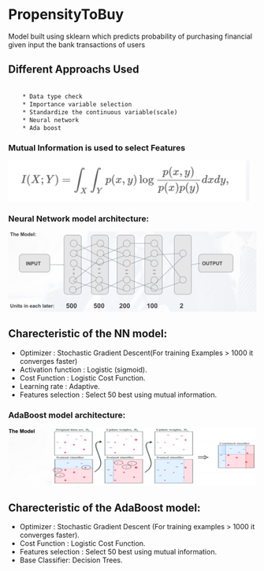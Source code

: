 # PropensityToBuy
Model built using sklearn which predicts probability of purchasing financial given input the bank transactions of users
## Different Approachs Used
```
    
    * Data type check
    * Importance variable selection
    * Standardize the continuous variable(scale)
    * Neural network
    * Ada boost
```
### Mutual Information is used to select Features

![alt text](images/mi.png "Description goes here")

### Neural Network model architecture:

![alt text](images/NN.png "Description goes here")

## Charecteristic of the NN model:

- Optimizer : Stochastic Gradient Descent(For training Examples > 1000 it converges faster)
- Activation function : Logistic (sigmoid).
- Cost Function : Logistic Cost Function.
- Learning rate : Adaptive.
- Features selection : Select 50 best using mutual information.

### AdaBoost model architecture:

![alt text](images/ada.png "Description goes here")

## Charecteristic of the AdaBoost model:

- Optimizer : Stochastic Gradient Descent (For training examples > 1000 it converges faster).
- Cost Function : Logistic Cost Function.
- Features selection : Select 50 best using mutual information.
- Base Classifier: Decision Trees.
